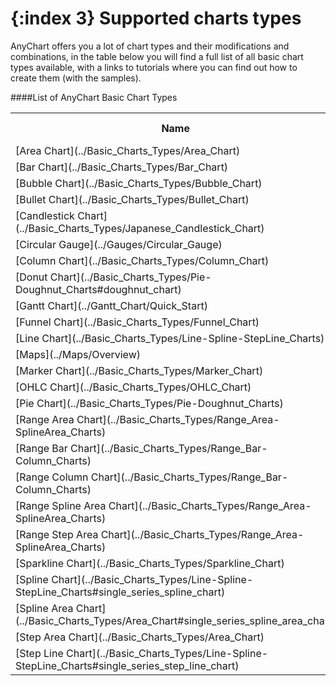 {:index 3}
Supported charts types
======================
AnyChart offers you a lot of chart types and their modifications and combinations, 
in the table below you will find a full list of all basic chart types available, 
with a links to tutorials where you can find out how to create them (with the samples).
  
    
####List of AnyChart Basic Chart Types
<table width="700px" class="dtTABLE">
<tr><th width="315px">Name</th><th width="58px">Single Series</th> <th width="56px">Multi Series</th></tr>
<tr><td>[Area Chart](../Basic_Charts_Types/Area_Chart)</td><td>Yes</td><td>Yes</td></tr>
<tr><td>[Bar Chart](../Basic_Charts_Types/Bar_Chart)</td><td>Yes</td><td>Yes</td></tr>
<tr><td>[Bubble Chart](../Basic_Charts_Types/Bubble_Chart)</td><td>Yes</td><td>Yes</td></tr>
<tr><td>[Bullet Chart](../Basic_Charts_Types/Bullet_Chart)</td><td>Yes</td><td>No</td></tr>
<tr><td>[Candlestick Chart](../Basic_Charts_Types/Japanese_Candlestick_Chart)</td><td>Yes</td><td>Yes</td></tr>
<tr><td>[Circular Gauge](../Gauges/Circular_Gauge)</td><td></td><td></td></tr>
<tr><td>[Column Chart](../Basic_Charts_Types/Column_Chart)</td><td>Yes</td><td>Yes</td></tr>
<tr><td>[Donut Chart](../Basic_Charts_Types/Pie-Doughnut_Charts#doughnut_chart)</td><td>Yes</td><td>No</td></tr>
<tr><td>[Gantt Chart](../Gantt_Chart/Quick_Start)</td><td></td><td></td></tr>
<tr><td>[Funnel Chart](../Basic_Charts_Types/Funnel_Chart)</td><td>Yes</td><td>No</td></tr>
<tr><td>[Line Chart](../Basic_Charts_Types/Line-Spline-StepLine_Charts)</td><td>Yes</td><td>Yes</td></tr>
<tr><td>[Maps](../Maps/Overview)</td><td>Yes</td><td>Yes</td></tr>
<tr><td>[Marker Chart](../Basic_Charts_Types/Marker_Chart)</td><td>Yes</td><td>Yes</td></tr>
<tr><td>[OHLC Chart](../Basic_Charts_Types/OHLC_Chart)</td><td>Yes</td><td>Yes</td></tr>
<tr><td>[Pie Chart](../Basic_Charts_Types/Pie-Doughnut_Charts)</td><td>Yes</td><td>No</td></tr>
<tr><td>[Range Area Chart](../Basic_Charts_Types/Range_Area-SplineArea_Charts)</td><td>Yes</td><td>Yes</td></tr>
<tr><td>[Range Bar Chart](../Basic_Charts_Types/Range_Bar-Column_Charts)</td><td>Yes</td><td>Yes</td></tr>
<tr><td>[Range Column Chart](../Basic_Charts_Types/Range_Bar-Column_Charts)</td><td>Yes</td><td>Yes</td></tr>
<tr><td>[Range Spline Area Chart](../Basic_Charts_Types/Range_Area-SplineArea_Charts)</td><td>Yes</td><td>Yes</td</tr>
<tr><td>[Range Step Area Chart](../Basic_Charts_Types/Range_Area-SplineArea_Charts)</td><td>Yes</td><td>Yes</td></tr>
<tr><td>[Sparkline Chart](../Basic_Charts_Types/Sparkline_Chart)</td><td>Yes</td><td>Yes</td></tr>
<tr><td>[Spline Chart](../Basic_Charts_Types/Line-Spline-StepLine_Charts#single_series_spline_chart)</td><td>Yes</td><td>Yes</td></tr>    
<tr><td>[Spline Area Chart](../Basic_Charts_Types/Area_Chart#single_series_spline_area_chart)</td><td>Yes</td><td>Yes</td></tr> 
<tr><td>[Step Area Chart](../Basic_Charts_Types/Area_Chart)</td><td>Yes</td><td>Yes</td></tr> 
<tr><td>[Step Line Chart](../Basic_Charts_Types/Line-Spline-StepLine_Charts#single_series_step_line_chart)</td><td>Yes</td><td>Yes</td></tr>                                                            
</table>
